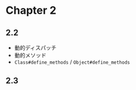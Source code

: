 # Chapter 2

## 2.2 

* 動的ディスパッチ
* 動的メソッド
* `Class#define_methods` / `Object#define_methods`

## 2.3

